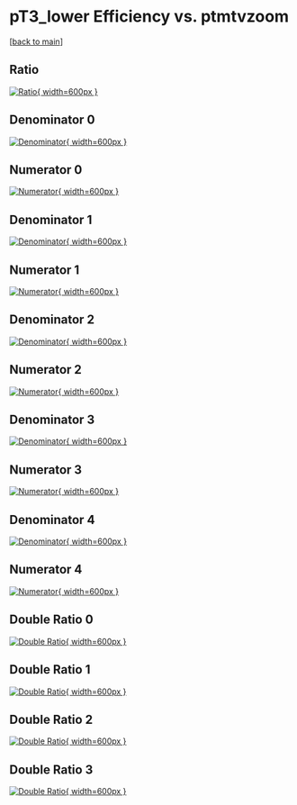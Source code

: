 # pT3_lower Efficiency vs. ptmtvzoom

[[back to main](./)]



## Ratio

[![Ratio](../mtv/var/pT3_lower_vtr_321_0_eff_ptmtvzoom.png){ width=600px }](../mtv/var/pT3_lower_vtr_321_0_eff_ptmtvzoom.pdf)

## Denominator 0

[![Denominator](../mtv/den/pT3_lower_vtr_321_0_eff_ptmtvzoom_den0.png){ width=600px }](../mtv/den/pT3_lower_vtr_321_0_eff_ptmtvzoom_den0.pdf)

## Numerator 0

[![Numerator](../mtv/num/pT3_lower_vtr_321_0_eff_ptmtvzoom_num0.png){ width=600px }](../mtv/num/pT3_lower_vtr_321_0_eff_ptmtvzoom_num0.pdf)

## Denominator 1

[![Denominator](../mtv/den/pT3_lower_vtr_321_0_eff_ptmtvzoom_den1.png){ width=600px }](../mtv/den/pT3_lower_vtr_321_0_eff_ptmtvzoom_den1.pdf)

## Numerator 1

[![Numerator](../mtv/num/pT3_lower_vtr_321_0_eff_ptmtvzoom_num1.png){ width=600px }](../mtv/num/pT3_lower_vtr_321_0_eff_ptmtvzoom_num1.pdf)

## Denominator 2

[![Denominator](../mtv/den/pT3_lower_vtr_321_0_eff_ptmtvzoom_den2.png){ width=600px }](../mtv/den/pT3_lower_vtr_321_0_eff_ptmtvzoom_den2.pdf)

## Numerator 2

[![Numerator](../mtv/num/pT3_lower_vtr_321_0_eff_ptmtvzoom_num2.png){ width=600px }](../mtv/num/pT3_lower_vtr_321_0_eff_ptmtvzoom_num2.pdf)

## Denominator 3

[![Denominator](../mtv/den/pT3_lower_vtr_321_0_eff_ptmtvzoom_den3.png){ width=600px }](../mtv/den/pT3_lower_vtr_321_0_eff_ptmtvzoom_den3.pdf)

## Numerator 3

[![Numerator](../mtv/num/pT3_lower_vtr_321_0_eff_ptmtvzoom_num3.png){ width=600px }](../mtv/num/pT3_lower_vtr_321_0_eff_ptmtvzoom_num3.pdf)

## Denominator 4

[![Denominator](../mtv/den/pT3_lower_vtr_321_0_eff_ptmtvzoom_den4.png){ width=600px }](../mtv/den/pT3_lower_vtr_321_0_eff_ptmtvzoom_den4.pdf)

## Numerator 4

[![Numerator](../mtv/num/pT3_lower_vtr_321_0_eff_ptmtvzoom_num4.png){ width=600px }](../mtv/num/pT3_lower_vtr_321_0_eff_ptmtvzoom_num4.pdf)

## Double Ratio 0

[![Double Ratio](../mtv/ratio/pT3_lower_vtr_321_0_eff_ptmtvzoom_ratio0.png){ width=600px }](../mtv/ratio/pT3_lower_vtr_321_0_eff_ptmtvzoom_ratio0.pdf)

## Double Ratio 1

[![Double Ratio](../mtv/ratio/pT3_lower_vtr_321_0_eff_ptmtvzoom_ratio1.png){ width=600px }](../mtv/ratio/pT3_lower_vtr_321_0_eff_ptmtvzoom_ratio1.pdf)

## Double Ratio 2

[![Double Ratio](../mtv/ratio/pT3_lower_vtr_321_0_eff_ptmtvzoom_ratio2.png){ width=600px }](../mtv/ratio/pT3_lower_vtr_321_0_eff_ptmtvzoom_ratio2.pdf)

## Double Ratio 3

[![Double Ratio](../mtv/ratio/pT3_lower_vtr_321_0_eff_ptmtvzoom_ratio3.png){ width=600px }](../mtv/ratio/pT3_lower_vtr_321_0_eff_ptmtvzoom_ratio3.pdf)

